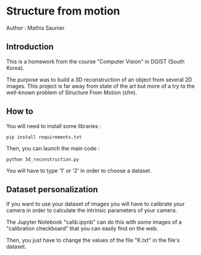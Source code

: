 # Structure from motion

Author : Mathis Saunier

## Introduction

This is a homework from the course "Computer Vision" in DGIST (South Korea).

The purpose was to build a 3D reconstruction of an object from several 2D images.
This project is far away from state of the art but more of a try to the well-known problem of Structure From Motion (sfm).

## How to

You will need to install some libraries :

`pip install requirements.txt`

Then, you can launch the main code :

`python 3d_reconstruction.py`

You will have to type '1' or '2' in order to choose a dataset.

## Dataset personalization

If you want to use your dataset of images you will have to calibrate your camera in order to calculate the intrinsic parameters of your camera.

The Jupyter Notebook "calib.ipynb" can do this with some images of a "calibration checkboard" that you can easily find on the web.

Then, you just have to change the values of the file "K.txt" in the file's dataset.
